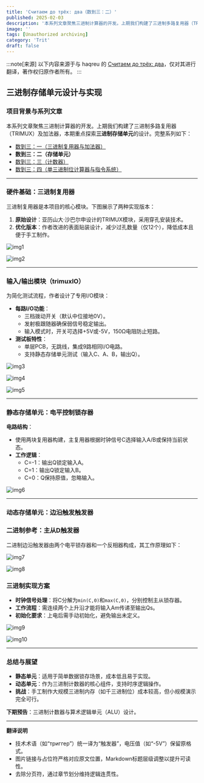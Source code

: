 ```yaml
---
title: 'Считаем до трёх: два（数到三：二）'
published: 2025-02-03
description: '本系列文章聚焦三进制计算器的开发。上期我们构建了三进制多路复用器（TRIMUX）及加法器，本期重点探索**三进制存储单元**的设计。完整系列如下：......'
image: ''
tags: [Unauthorized archiving]
category: 'Trit'
draft: false 
---
```


:::note[来源]
以下内容来源于与 haqreu 的 [Считаем до трёх: два](https://habrahabr.ru/post/324650/)，仅对其进行翻译，著作权归原作者所有。
:::
## 三进制存储单元设计与实现

### 项目背景与系列文章

本系列文章聚焦三进制计算器的开发。上期我们构建了三进制多路复用器（TRIMUX）及加法器，本期重点探索**三进制存储单元**的设计。完整系列如下：

- [数到三：一（三进制复用器与加法器）](https://blog.project-starfield.cn/posts/trit/trit-haqreu-1/)
- **数到三：二（存储单元）**
- [数到三：三（计数器）](https://blog.project-starfield.cn/posts/trit/trit-haqreu-3/)
- [数到三：四（单三进制位计算器与指令系统）](https://blog.project-starfield.cn/posts/trit/trit-haqreu-4/)

---

### 硬件基础：三进制复用器

三进制复用器是本项目的核心模块。下图展示了两种实现版本：

1. **原始设计**：亚历山大·沙巴尔申设计的TRIMUX模块，采用穿孔安装技术。
2. **优化版本**：作者改进的表面贴装设计，减少过孔数量（仅12个），降低成本且便于手工制作。

![img1](https://github.com/HoshiriAki/hoshiriaki.github.io/blob/main/src/content/posts/Trit/img/Trithaqreu2img1.jpg?raw=true)

![img2](https://github.com/HoshiriAki/hoshiriaki.github.io/blob/main/src/content/posts/Trit/img/Trithaqreu2img2.png?raw=true)

---

### 输入/输出模块（trimuxIO）

为简化测试流程，作者设计了专用I/O模块：

- **每路I/O功能**：
    - 三档拨动开关（默认中位接地0V）。
    - 发射极跟随器确保弱信号稳定输出。
    - 输入模式时，开关可选择+5V或-5V，150Ω电阻防止短路。
- **测试板特性**：
    - 单层PCB，无跳线，集成9路相同I/O电路。
    - 支持静态存储单元测试（输入C、A、B，输出Q）。

![img3](https://github.com/HoshiriAki/hoshiriaki.github.io/blob/main/src/content/posts/Trit/img/Trithaqreu2img3.png?raw=true)

![img4](https://github.com/HoshiriAki/hoshiriaki.github.io/blob/main/src/content/posts/Trit/img/Trithaqreu2img4.png?raw=true)

![img5](https://github.com/HoshiriAki/hoshiriaki.github.io/blob/main/src/content/posts/Trit/img/Trithaqreu2img5.jpg?raw=true)

---

### 静态存储单元：电平控制锁存器

**电路结构**：

- 使用两块复用器构建，主复用器根据时钟信号C选择输入A/B或保持当前状态。
- **工作逻辑**：
    - C=-1：输出Q锁定输入A。
    - C=1：输出Q锁定输入B。
    - C=0：Q保持原值，忽略输入。

![img6](https://github.com/HoshiriAki/hoshiriaki.github.io/blob/main/src/content/posts/Trit/img/Trithaqreu2img6.png?raw=true)

---

### 动态存储单元：边沿触发触发器

### 二进制参考：主从D触发器

二进制边沿触发器由两个电平锁存器和一个反相器构成，其工作原理如下：

![img7](https://github.com/HoshiriAki/hoshiriaki.github.io/blob/main/src/content/posts/Trit/img/Trithaqreu2img7.gif?raw=true)

![img8](https://github.com/HoshiriAki/hoshiriaki.github.io/blob/main/src/content/posts/Trit/img/Trithaqreu2img8.jpeg?raw=true)

### 三进制实现方案

- **时钟信号处理**：将C分解为`min(C,0)`和`max(C,0)`，分别控制主从锁存器。
- **工作流程**：需连续两个上升沿才能将输入Am传递至输出Qs。
- **初始化要求**：上电后需手动初始化，避免输出未定义。

![img9](https://github.com/HoshiriAki/hoshiriaki.github.io/blob/main/src/content/posts/Trit/img/Trithaqreu2img9.png?raw=true)

![img10](https://github.com/HoshiriAki/hoshiriaki.github.io/blob/main/src/content/posts/Trit/img/Trithaqreu2img10.png?raw=true)

---

### 总结与展望

- **静态单元**：适用于简单数据锁存场景，成本低且易于实现。
- **动态单元**：作为三进制计数器的核心组件，支持时序逻辑操作。
- **挑战**：手工制作大规模三进制内存（如千三进制位）成本较高，但小规模演示完全可行。

**下期预告**：三进制计数器与算术逻辑单元（ALU）设计。

---

**翻译说明**

- 技术术语（如“триггер”）统一译为“触发器”，电压值（如“-5V”）保留原格式。
- 图片链接与占位符严格对应原文位置，Markdown标题层级调整以提升可读性。
- 去除分页符，通过章节划分维持逻辑连贯性。